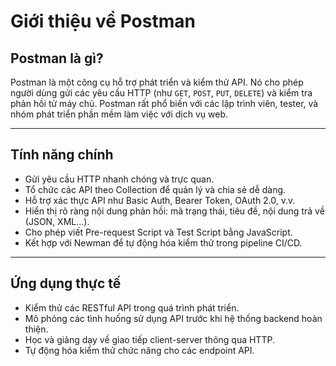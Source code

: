 # Giới thiệu về Postman

## Postman là gì?

Postman là một công cụ hỗ trợ phát triển và kiểm thử API. Nó cho phép người dùng gửi các yêu cầu HTTP (như `GET`, `POST`, `PUT`, `DELETE`) và kiểm tra phản hồi từ máy chủ. Postman rất phổ biến với các lập trình viên, tester, và nhóm phát triển phần mềm làm việc với dịch vụ web.

---

## Tính năng chính

- Gửi yêu cầu HTTP nhanh chóng và trực quan.
- Tổ chức các API theo Collection để quản lý và chia sẻ dễ dàng.
- Hỗ trợ xác thực API như Basic Auth, Bearer Token, OAuth 2.0, v.v.
- Hiển thị rõ ràng nội dung phản hồi: mã trạng thái, tiêu đề, nội dung trả về (JSON, XML...).
- Cho phép viết Pre-request Script và Test Script bằng JavaScript.
- Kết hợp với Newman để tự động hóa kiểm thử trong pipeline CI/CD.

---

## Ứng dụng thực tế

- Kiểm thử các RESTful API trong quá trình phát triển.
- Mô phỏng các tình huống sử dụng API trước khi hệ thống backend hoàn thiện.
- Học và giảng dạy về giao tiếp client-server thông qua HTTP.
- Tự động hóa kiểm thử chức năng cho các endpoint API.
